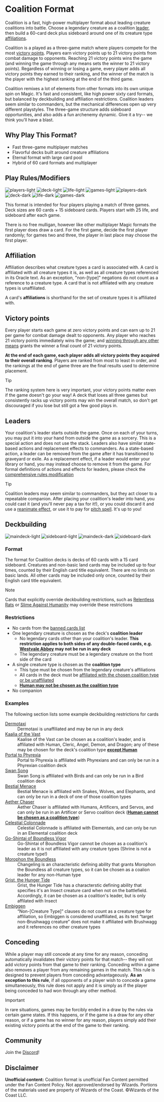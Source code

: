# Coalition Format
Coalition is a fast, high-power multiplayer format about leading creature coalitions into battle. Choose a legendary creature as a coalition [leader](#leaders), then build a 60-card deck plus sideboard around one of its creature type [affiliations](#affiliation).

Coalition is a played as a three-game match where players compete for the most [victory points](#victory-points). Players earn victory points up to 21 victory points from combat damage to opponents. Reaching 21 victory points wins the game (and winning the game through any means sets the winner to 21 victory points). Regardless of winning or losing a game, every player adds all victory points they earned to their ranking, and the winner of the match is the player with the highest ranking at the end of the third game. 

Coalition remixes a lot of elements from other formats into its own unique spin on Magic. It's fast and consistent, like high power sixty card formats, but balanced by deckbuilding and affiliation restrictions. Coalition leaders seem similar to commanders, but the mechanical differences open up very different playstyles. The three-game structure adds sideboard opportunities, and also adds a fun archenemy dynamic. Give it a try-- we think you'll have a blast. 

## Why Play This Format?
* Fast three-game multiplayer matches 
* Flavorful decks built around creature affiliations
* Eternal format with large card pool
* Hybrid of 60 card formats and multiplayer

## Play Rules/Modifiers
![players-light](images/players_light.png#gh-light-mode-only "3-5 Players") ![deck-light](images/deck_light.png#gh-light-mode-only "60 Card Deck") ![life-light](images/life_light.png#gh-light-mode-only "25 Life") ![games-light](images/games_light.png#gh-light-mode-only "90 Minutes")
![players-dark](images/players_dark.png#gh-dark-mode-only "3-5 Players") ![deck-dark](images/deck_dark.png#gh-dark-mode-only "60 Card Deck") ![life-dark](images/life_dark.png#gh-dark-mode-only "25 Life") ![games-dark](images/games_dark.png#gh-dark-mode-only "90 Minutes")

This format is intended for four players playing a match of three games. Deck sizes are 60 cards + 15 sideboard cards. Players start with 25 life, and sideboard after each game.

There is no free mulligan, however like other multiplayer Magic formats the first player does draw a card. For the first game, decide the first player randomly; for games two and three, the player in last place may choose the first player.

## Affiliation
Affiliation describes what creature types a card is associated with. A card is affiliated with all creature types it is, as well as all creature types referenced in its Oracle text. As an exception, "non-[type]" negations do not count as a reference to a creature type. A card that is not affiliated with any creature types is unaffiliated.

A card's **affiliations** is shorthand for the set of creature types it is affiliated with.

## Victory points
Every player starts each game at zero victory points and can earn up to 21 per game for combat damage dealt to opponents. Any player who reaches 21 victory points immediately wins the game; and [winning through any other means](https://scryfall.com/card/tsb/91/coalition-victory) grants the winner a final count of 21 victory points.

**At the end of each game, each player adds all victory points they acquired to their overall ranking**. Players are ranked from most to least in order, and the rankings at the end of game three are the final results used to determine placement. 

> [!TIP] 
> The ranking system here is very important, your victory points matter even if the game doesn't go your way! A deck that loses all three games but consistently racks up victory points may win the overall match, so don't get discouraged if you lose but still got a few good plays in.

## Leaders
Your coalition's leader starts outside the game. Once on each of your turns, you may put it into your hand from outside the game as a sorcery. This is a special action and does not use the stack. Leaders also have similar state-based actions and replacement effects to commanders. As a state-based action, a leader can be removed from the game after it has transitioned to graveyard or exile. As a replacement effect, if a leader would enter your library or hand, you may instead choose to remove it from the game. For formal definitions of actions and effects for leaders, please check the [comprehensive rules modification](https://github.com/adahn6/coalition/blob/main/RULES.MD)
> [!TIP] 
> Coalition leaders may seem similar to commanders, but they act closer to a repeatable companion. After placing your coalition's leader into hand, you could cast it (and you'll never pay a tax for it!), or you could discard it and use a [reanimate effect](https://scryfall.com/search?q=otag%3Areanimate+-is%3Areserved+game%3Apaper&unique=cards&as=grid&order=name), or use it to pay for [pitch spell](https://scryfall.com/search?q=otag%3Apitch-spell&unique=cards&utm_source=tagger). It's up to you! 

## Deckbuilding

![maindeck-light](images/maindeck_light.png#gh-light-mode-only "60 card main deck") 
![sideboard-light](images/sideboard_light.png#gh-light-mode-only "15 card sideboard")
![maindeck-dark](images/maindeck_dark.png#gh-dark-mode-only "60 card main deck") 
![sideboard-dark](images/sideboard_dark.png#gh-dark-mode-only "15 card sideboard")

### Format
The format for Coalition decks is decks of 60 cards with a 15 card sideboard. Creatures and non-basic land cards may be included up to four times, counted by their English card title equivalent. There are no limits on basic lands. All other cards may be included only once, counted by their English card title equivalent.

> [!NOTE] 
> Cards that explicitly override deckbuilding restrictions, such as [Relentless Rats](https://scryfall.com/card/a25/105/relentless-rats) or [Slime Against Humanity](https://scryfall.com/card/mkm/177/slime-against-humanity) may override these restrictions

### Restrictions
* No cards from the [banned cards list](https://github.com/adahn6/coalition/blob/main/BANLIST.MD)
* One legendary creature is chosen as the deck's **coalition leader**
    * No legendary cards other than your coalition's leader. **This restriction applies to both sides of any double-faced cards, e.g. [Westvale Abbey](https://scryfall.com/card/soi/281/westvale-abbey-ormendahl-profane-prince) may not be run in any deck**
    * The legendary creature must be a legendary creature on the front side of the card
* A single creature type is chosen as the **coalition type**
    * This type must be chosen from the legendary creature's affiliations
    * All cards in the deck must be [affiliated with the chosen coalition type or be unaffiliated](#affiliation)
    * [**Human may not be chosen as the coalition type**](https://github.com/adahn6/coalition/blob/main/FAQ.md#why-cant-i-choose-human-affiliation-for-my-deck)
* No companion

### Examples

The following section lists some example deckbuilding restrictions for cards

<dl>
<dt><a href="https://scryfall.com/card/mh2/224/dermotaxi">Dermotaxi</a></dt>
	<dd>Dermotaxi is unaffiliated and may be run in any deck</dd>
<dt><a href="https://scryfall.com/card/2x2/235/kaalia-of-the-vast">Kaalia of the Vast</a></dt>
	<dd>Kaalise of the Vast can be chosen as a coalition's leader, and is affiliated with Human, Cleric, Angel, Demon, and Dragon; any of these may be chosen for the deck's coalition type <b><a href="https://github.com/adahn6/coalition/blob/main/FAQ.md#why-cant-i-choose-human-affiliation-for-my-deck">except Human</a></b></dd>
<dt><a href="https://scryfall.com/card/bro/240/portal-to-phyrexia">Portal to Phyrexia</a></dt>
	<dd>Portal to Phyrexia is affiliated with Phyrexians and can only be run in a Phyrexian coalition deck</dd>
<dt><a href="https://scryfall.com/card/c16/98/swan-song">Swan Song</a></dt>
	<dd>Swan Song is affiliated with Birds and can only be run in a Bird coalition deck</dd>
<dt><a href="https://scryfall.com/card/mic/134/bestial-menace">Bestial Menace</a></dt>
	<dd>Bestial Menace is affiliated with Snakes, Wolves, and Elephants, and can only be run in a deck of one of those coalition types</dd>
<dt><a href="https://scryfall.com/card/aer/76/aether-chaser">Aether Chaser</a></dt>
	<dd>Aether Chaser is affiliated with Humans, Artificers, and Servos, and can only be run in an Artificer or Servo coalition deck (<b><a href="https://github.com/adahn6/coalition/blob/main/FAQ.md#why-cant-i-choose-human-affiliation-for-my-deck">Human cannot be chosen as a coalition type</a></b>)</dd>
<dt><a href="https://scryfall.com/card/uma/238/celestial-colonnade">Celestial Colonnade</a></dt>
	<dd>Celestial Colonnade is affiliated with Elementals, and can only be run in an Elemental coalition deck</dd>
<dt><a href="https://scryfall.com/card/neo/187/go-shintai-of-boundless-vigor">Go-Shintai of Boundless Vigor</a></dt> 
	<dd>Go-Shintai of Boundless Vigor cannot be chosen as a coalition's leader as it is not affiliated with any creature types (Shrine is not a creature type!)</dd>
<dt><a href="https://scryfall.com/card/cmm/3/morophon-the-boundless">Morophon the Boundless</a></dt>
	<dd>Changeling is an characteristic defining ability that grants Morophon the Boundless all creature types, so it can be chosen as a coalion leader for any non-Human type
<dt><a href="https://scryfall.com/card/mh2/202/grist-the-hunger-tide">Grist, the Hunger Tide</a></dt>
	<dd>Grist, the Hunger Tide has a characterstic defining ability that specifies it's an Insect creature card when not on the battlefield. Accordingly, it can be chosen as a coalition's leader, but is only affilated with Insect</dd>
<dt><a href="https://scryfall.com/card/unf/137/embiggen">Embiggen</a></dt>
	<dd>“Non-[Creature Type]” clauses do not count as a creature type for affiliation, so Embiggen is considered unaffiliated, as its text “target non-Brushwagg creature” does not make it affiliated with Brushwagg and it references no other creature types</dd>
</dl>

## Conceding
While a player may still concede at any time for any reason, conceding automatically invalidates their victory points for that match-- they will not add victory points from that game to their ranking. Conceding within a game also removes a player from any remaining games in the match. This rule is designed to prevent players from conceding advantageously. **As an exception to this rule**, if all opponents of a player wish to concede a game simultaneously, this rule does not apply and it is simply as if the player being conceded to had won through any other method. 

> [!IMPORTANT]
> In rare situations, games may be forcibly ended in a draw by the rules via certain game states. If this happens, or if the game is a draw for any other reason, or if a game has no winner for any reason, players simply add their existing victory points at the end of the game to their ranking. 

## Community
Join the [Discord](https://discord.gg/NwQm5m4eBT)!

## Disclaimer
**Unofficial content:** Coalition format is unofficial Fan Content permitted under the Fan Content Policy. Not approved/endorsed by Wizards. Portions of the materials used are property of Wizards of the Coast. ©Wizards of the Coast LLC.
